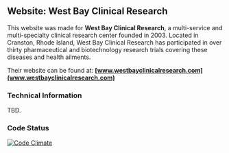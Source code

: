 ## Website: West Bay Clinical Research

This website was made for **West Bay Clinical Research**, a multi-service and multi-specialty clinical research center founded in 2003. Located in Cranston, Rhode Island,  West Bay Clinical Research has participated in over thirty pharmaceutical and biotechnology research trials covering these diseases and health ailments.

Their website can be found at: **[www.westbayclinicalresearch.com](www.westbayclinicalresearch.com)**

### Technical Information

TBD.

### Code Status

[![Code Climate](https://codeclimate.com/github/cjlwired/web-WestBayClinicalResearch.png)](https://codeclimate.com/github/cjlwired/web-WestBayClinicalResearch)